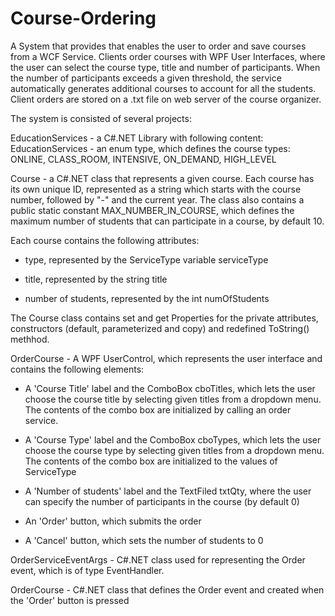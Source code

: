 # Course-Ordering
A System that provides that enables the user to order and save courses from a WCF Service. Clients order courses with WPF User Interfaces, where the user can select the course type, title and number of participants.
When the number of participants exceeds a given threshold, the service automatically generates additional courses to account for all the students.
Client orders are stored on a .txt file on web server of the course organizer.

The system is consisted of several projects:

  EducationServices - a C#.NET Library with following content:
   EducationServices - an enum type, which defines the course types: ONLINE, CLASS_ROOM, INTENSIVE, ON_DEMAND, HIGH_LEVEL
  
   Course - a C#.NET class that represents a given course. Each course has its own unique ID, represented as a string which starts with the course number, followed by "-" and the current year. The class also contains a public static constant MAX_NUMBER_IN_COURSE, which defines the maximum number of students that can participate in a course, by default 10. 
   
Each course contains the following attributes:

   - type, represented by the ServiceType variable serviceType
   
   - title, represented by the string title
   
   - number of students, represented by the int numOfStudents
  
The Course class contains set and get Properties for the private attributes, constructors (default, parameterized and copy) and redefined ToString() methhod.

   OrderCourse - A WPF UserControl, which represents the user interface and contains the following elements:
   
   - A 'Course Title' label and the ComboBox cboTitles, which lets the user choose the course title by selecting given titles from a dropdown menu. The contents of the combo box are initialized by calling an order service.
     
   - A 'Course Type' label and the ComboBox cboTypes, which lets the user choose the course type by selecting given titles from a dropdown menu. The contents of the combo box are initialized to the values of ServiceType

  - A 'Number of students' label and the TextFiled txtQty, where the user can specify the number of participants in the course (by default 0)
  
  - An 'Order' button, which submits the order

  - A 'Cancel' button, which sets the number of students to 0

  OrderServiceEventArgs - C#.NET class used for representing the Order event, which is of type EventHandler<OrderServiceEventArgs>.
  
  OrderCourse - C#.NET class that defines the Order event and created when the 'Order' button is pressed
     

  
